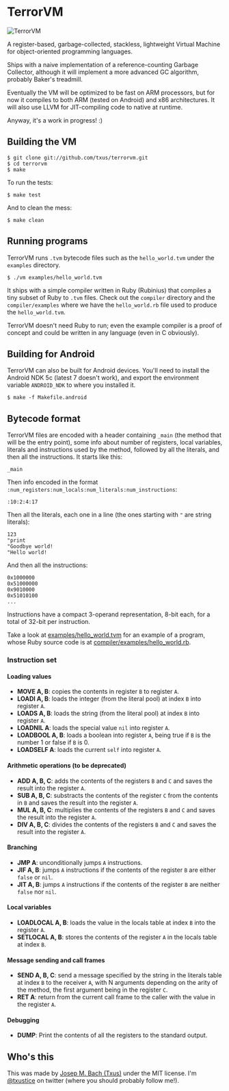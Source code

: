# TerrorVM

![TerrorVM](https://github.com/txus/terrorvm/raw/master/assets/tvm_large.png)

A register-based, garbage-collected, stackless, lightweight Virtual Machine
for object-oriented programming languages.

Ships with a naive implementation of a reference-counting Garbage Collector,
although it will implement a more advanced GC algorithm, probably Baker's
treadmill.

Eventually the VM will be optimized to be fast on ARM processors, but for now
it compiles to both ARM (tested on Android) and x86 architectures. It will also
use LLVM for JIT-compiling code to native at runtime.

Anyway, it's a work in progress! :)

## Building the VM

    $ git clone git://github.com/txus/terrorvm.git
    $ cd terrorvm
    $ make

To run the tests:

    $ make test

And to clean the mess:

    $ make clean

## Running programs

TerrorVM runs `.tvm` bytecode files such as the `hello_world.tvm` under the
`examples` directory.

    $ ./vm examples/hello_world.tvm

It ships with a simple compiler written in Ruby (Rubinius) that compiles a
tiny subset of Ruby to `.tvm` files. Check out the `compiler` directory and
the `compiler/examples` where we have the `hello_world.rb` file used to
produce the `hello_world.tvm`.

TerrorVM doesn't need Ruby to run; even the example compiler is a proof of
concept and could be written in any language (even in C obviously).

## Building for Android

TerrorVM can also be built for Android devices. You'll need to install
the Android NDK 5c (latest 7 doesn't work), and export the environment variable
`ANDROID_NDK` to where you installed it.

    $ make -f Makefile.android

## Bytecode format

TerrorVM files are encoded with a header containing `_main` (the method
that will be the entry point), some info about number of registers, local
variables, literals and instructions used by the method, followed by all the
literals, and then all the instructions. It starts like this:

    _main

Then info encoded in the format
`:num_registers:num_locals:num_literals:num_instructions`:

    :10:2:4:17

Then all the literals, each one in a line (the ones starting with `"` are
string literals):

    123
    "print
    "Goodbye world!
    "Hello world!

And then all the instructions:

    0x1000000
    0x51000000
    0x9010000
    0x51010100
    ...

Instructions have a compact 3-operand representation, 8-bit each, for a total
of 32-bit per instruction.

Take a look at [examples/hello_world.tvm](https://github.com/txus/terrorvm/blob/master/examples/hello_world.tvm)
for an example of a program, whose Ruby source code is at [compiler/examples/hello_world.rb](https://github.com/txus/terrorvm/blob/master/compiler/examples/hello_world.rb).

### Instruction set

#### Loading values

* **MOVE A, B**: copies the contents in register `B` to register `A`.
* **LOADI A, B**: loads the integer (from the literal pool) at index `B` into
  register `A`.
* **LOADS A, B**: loads the string (from the literal pool) at index `B` into
  register `A`.
* **LOADNIL A**: loads the special value `nil` into register `A`.
* **LOADBOOL A, B**: loads a boolean into register `A`, being true if `B` is
  the number 1 or false if `B` is 0.
* **LOADSELF A**: loads the current `self` into register `A`.

#### Arithmetic operations (to be deprecated)

* **ADD A, B, C**: adds the contents of the registers `B` and `C` and saves
  the result into the register `A`.
* **SUB A, B, C**: substracts the contents of the register `C` from the
  contents in `B` and saves the result into the register `A`.
* **MUL A, B, C**: multiplies the contents of the registers `B` and `C` and saves
  the result into the register `A`.
* **DIV A, B, C**: divides the contents of the registers `B` and `C` and saves
  the result into the register `A`.

#### Branching

* **JMP A**: unconditionally jumps `A` instructions.
* **JIF A, B**: jumps `A` instructions if the contents of the register `B` are
  either `false` or `nil`.
* **JIT A, B**: jumps `A` instructions if the contents of the register `B` are
  neither `false` nor `nil`.

#### Local variables

* **LOADLOCAL A, B**: loads the value in the locals table at index `B` into
  the register `A`.
* **SETLOCAL A, B**: stores the contents of the register `A` in the locals
  table at index `B`.

#### Message sending and call frames

* **SEND A, B, C**: send a message specified by the string in the literals
  table at index `B` to the receiver `A`, with N arguments depending on the
  arity of the method, the first argument being in the register `C`.
* **RET A**: return from the current call frame to the caller with the value
  in the register `A`.

#### Debugging

* **DUMP**: Print the contents of all the registers to the standard output.

## Who's this

This was made by [Josep M. Bach (Txus)](http://txustice.me) under the MIT
license. I'm [@txustice](http://twitter.com/txustice) on twitter (where you
should probably follow me!).
